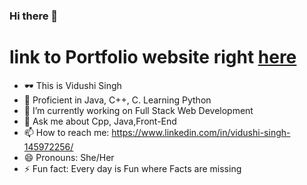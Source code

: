 ### Hi there 👋

<!--
**VidushiSingh56/VidushiSingh56** is a ✨ _special_ ✨ repository because its `README.md` (this file) appears on your GitHub profile.-->

  # link to Portfolio website right [here](https://vidushisingh56.github.io/Portfolio/)
- 🕶️ This is Vidushi Singh
- 👾 Proficient in Java, C++, C. Learning Python 
- 🔭 I’m currently working on Full Stack Web Development
- 💬 Ask me about Cpp, Java,Front-End
- 📫 How to reach me: https://www.linkedin.com/in/vidushi-singh-145972256/
- 😄 Pronouns: She/Her
- ⚡ Fun fact: Every day is Fun where Facts are missing
